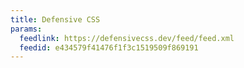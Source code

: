 ```yaml
---
title: Defensive CSS
params:
  feedlink: https://defensivecss.dev/feed/feed.xml
  feedid: e434579f41476f1f3c1519509f869191
---
```

